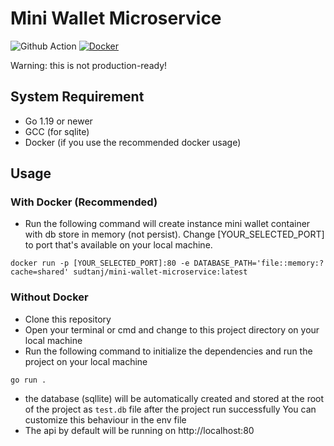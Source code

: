 # Mini Wallet Microservice
![Github Action](https://github.com/sudtanj/Mini-Wallet-Microservice/actions/workflows/docker-publish.yml/badge.svg)
[![Docker](https://img.shields.io/docker/cloud/build/eaudeweb/scratch?label=Docker&style=flat)](https://hub.docker.com/r/sudtanj/mini-wallet-microservice/builds)

Warning: this is not production-ready!

## System Requirement
- Go 1.19 or newer
- GCC (for sqlite)
- Docker (if you use the recommended docker usage)

## Usage
### With Docker (Recommended)
- Run the following command will create instance mini wallet container with db store in memory (not persist). Change [YOUR_SELECTED_PORT] to port that's available on your local machine.
```
docker run -p [YOUR_SELECTED_PORT]:80 -e DATABASE_PATH='file::memory:?cache=shared' sudtanj/mini-wallet-microservice:latest
```
### Without Docker
- Clone this repository 
- Open your terminal or cmd and change to this project directory on your local machine
- Run the following command to initialize the dependencies and run the project on your local machine
```
go run .
```
- the database (sqllite)  will be automatically created and stored at the root of the project as `test.db` file after the project run successfully You can customize this behaviour in the env file
- The api by default will be running on http://localhost:80
